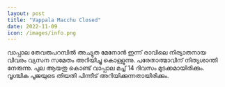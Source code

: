 ```yaml
---
layout: post
title: "Vappala Macchu Closed"
date: 2022-11-09
icon: /images/info.png
---
```


വാപ്പാല തേവരുപറമ്പിൽ  അച്യുത മേനോൻ  ഇന്ന് രാവിലെ  നിര്യാതനായ വിവരം വ്യസന സമേതം അറിയിച്ചു കൊള്ളുന്നു. 
പരേതാത്മാവിന് നിത്യശാന്തി നേരുന്നു. പുല ആയതു കൊണ്ട് വാപ്പാല മച്ച് 14 ദിവസം മുടക്കമായിരിക്കും.  
വൃശ്ചിക പൂജയുടെ തിയതി പിന്നീട് അറിയിക്കുന്നതായിരിക്കും.
